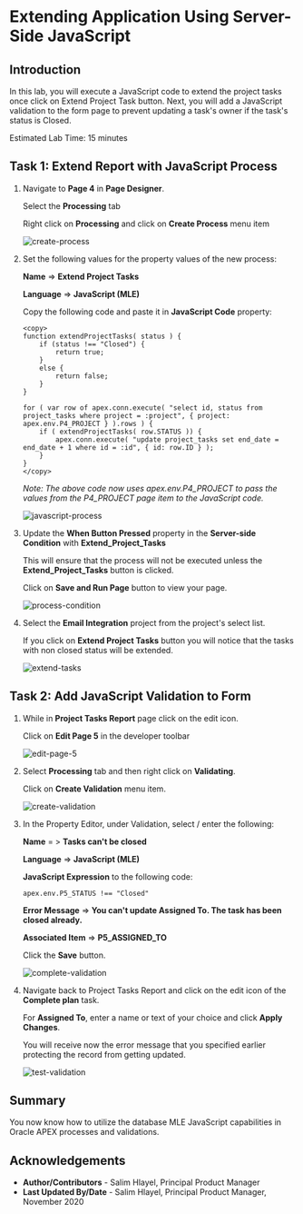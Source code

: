 # Extending Application Using Server-Side JavaScript

## Introduction
In this lab, you will execute a JavaScript code to extend the project tasks once click on Extend Project Task button. Next, you will add a JavaScript validation to the form page to prevent updating a task's owner if the task's status is Closed.

Estimated Lab Time: 15 minutes

## Task 1: Extend Report with JavaScript Process

1. Navigate to **Page 4** in **Page Designer**. 

    Select the **Processing** tab

    Right click on **Processing** and click on **Create Process** menu item
    
    ![create-process](images/1-create-process.png " ")

2. Set the following values for the property values of the new process:

    **Name** => **Extend Project Tasks**

    **Language** => **JavaScript (MLE)**

    Copy the following code and paste it in **JavaScript Code** property:

    ```
    <copy>
    function extendProjectTasks( status ) {
        if (status !== "Closed") {
            return true;
        }
        else {
            return false;
        }
    }

    for ( var row of apex.conn.execute( "select id, status from project_tasks where project = :project", { project: apex.env.P4_PROJECT } ).rows ) {
        if ( extendProjectTasks( row.STATUS )) {
            apex.conn.execute( "update project_tasks set end_date = end_date + 1 where id = :id", { id: row.ID } );
        }
    }
    </copy>
    ```

    *Note: The above code now uses apex.env.P4\_PROJECT to pass the values from the P4\_PROJECT page item to the JavaScript code.*

    ![javascript-process](images/2-javascript-process.png " ")

3. Update the **When Button Pressed** property in the **Server-side Condition** with **Extend\_Project\_Tasks**

    This will ensure that the process will not be executed unless the **Extend\_Project\_Tasks** button is clicked.

    Click on **Save and Run Page** button to view your page.

    ![process-condition](images/3-process-condition.png " ")

4. Select the **Email Integration** project from the project's select list. 
   
   If you click on **Extend Project Tasks** button you will notice that the tasks with non closed status will be extended.

    ![extend-tasks](images/4-extend-tasks.png " ")

## Task 2: Add JavaScript Validation to Form

1. While in **Project Tasks Report** page click on the edit icon.

    Click on **Edit Page 5** in the developer toolbar

    ![edit-page-5](images/5-edit-page-5.png " ")

2. Select **Processing** tab and then right click on **Validating**. 

    Click on **Create Validation** menu item.

    ![create-validation](images/6-create-validation.png " ")

3. In the Property Editor, under Validation, select / enter the following:

    **Name** = > **Tasks can't be closed**

    **Language** => **JavaScript (MLE)**

    **JavaScript Expression** to the following code:

    ```
    apex.env.P5_STATUS !== "Closed"
    ```

    **Error Message** => **You can't update Assigned To. The task has been closed already.**

    **Associated Item** => **P5\_ASSIGNED\_TO**

    Click the **Save** button.

    ![complete-validation](images/7-complete-validation.png " ")

4. Navigate back to Project Tasks Report and click on the edit icon of the **Complete plan** task.
    
    For **Assigned To**, enter a name or text of your choice and click **Apply Changes**.

    You will receive now the error message that you specified earlier protecting the record from getting updated.

    ![test-validation](images/8-test-validation.png " ")


## **Summary**

You now know how to utilize the database MLE JavaScript capabilities in Oracle APEX processes and validations.

## **Acknowledgements**

 - **Author/Contributors** -  Salim Hlayel, Principal Product Manager
 - **Last Updated By/Date** - Salim Hlayel, Principal Product Manager, November 2020

